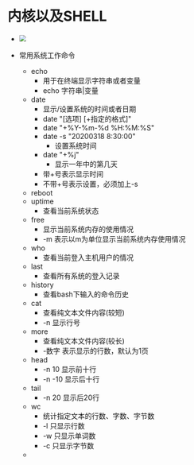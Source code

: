# 内核以及SHELL	

+ <img src="C:\Users\包志龙\Desktop\常用\file\mark down笔记\图片\Snipaste_2020-03-18_14-31-50.png" style="zoom:80%;" />

+ 常用系统工作命令
  + echo
    + 用于在终端显示字符串或者变量
    + echo 字符串|变量
  + date
    + 显示/设置系统的时间或者日期
    + date "[选项] [+指定的格式]"
    + date "+%Y-%m-%d %H:%M:%S"
    + date -s "20200318 8:30:00"
      + 设置系统时间
    + date "+%j"
      + 显示一年中的第几天
    + 带+号表示显示时间
    + 不带+号表示设置，必须加上-s
  + reboot
  + uptime
    + 查看当前系统状态
  + free
    + 显示当前系统内存的使用情况
    + -m 表示以m为单位显示当前系统内存使用情况
  + who
    + 查看当前登入主机用户的情况
  + last
    + 查看所有系统的登入记录
  + history
    + 查看bash下输入的命令历史
  + cat
    + 查看纯文本文件内容(较短)
    + -n 显示行号
  + more
    + 查看纯文本文件内容(较长)
    + -数字  表示显示的行数，默认为1页
  + head
    + -n 10  显示前十行
    + -n -10  显示后十行
  + tail
    + -n 20  显示后20行
  + wc
    + 统计指定文本的行数、字数、字节数
    + -l  只显示行数
    + -w  只显示单词数
    + -c  只显示字节数
  + 